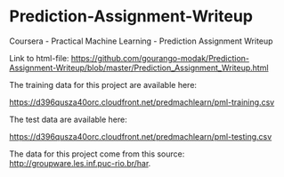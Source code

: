 # Prediction-Assignment-Writeup
Coursera - Practical Machine Learning - Prediction Assignment Writeup

Link to html-file: https://github.com/gourango-modak/Prediction-Assignment-Writeup/blob/master/Prediction_Assignment_Writeup.html

The training data for this project are available here:

https://d396qusza40orc.cloudfront.net/predmachlearn/pml-training.csv

The test data are available here:

https://d396qusza40orc.cloudfront.net/predmachlearn/pml-testing.csv

The data for this project come from this source: http://groupware.les.inf.puc-rio.br/har.
